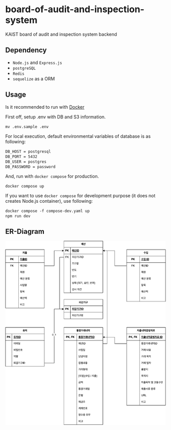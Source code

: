 # board-of-audit-and-inspection-system

KAIST board of audit and inspection system backend

## Dependency

-   `Node.js` and `Express.js`
-   `postgreSQL`
-   `Redis`
-   `sequelize` as a ORM

## Usage

Is it recommended to run with [Docker](https://www.docker.com/)

First off, setup .env with DB and S3 information.

```
mv .env.sample .env
```

For local execution, default environmental variables of database is as following:

```
DB_HOST = postgresql
DB_PORT = 5432
DB_USER = postgres
DB_PASSWORD = password
```

And, run with `docker compose` for production.

```
docker compose up
```

If you want to use `docker compose` for development purpose (it does not creates Node.js container), use following:

```
docker compose -f compose-dev.yaml up
npm run dev
```

## ER-Diagram

![감사원 drawio](images/감사원.drawio.png)
